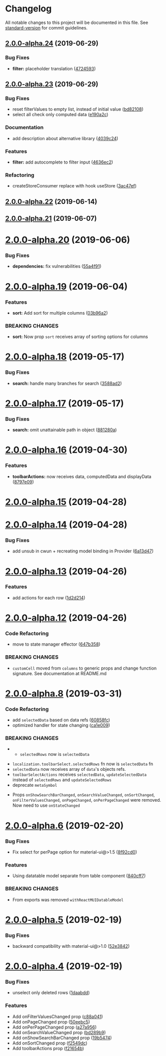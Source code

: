 # Changelog

All notable changes to this project will be documented in this file. See [standard-version](https://github.com/conventional-changelog/standard-version) for commit guidelines.

## [2.0.0-alpha.24](https://github.com/DTupalov/react-material-ui-datatable/compare/v2.0.0-alpha.23...v2.0.0-alpha.24) (2019-06-29)


### Bug Fixes

* **filter:** placeholder translation ([4724593](https://github.com/DTupalov/react-material-ui-datatable/commit/4724593))



## [2.0.0-alpha.23](https://github.com/DTupalov/react-material-ui-datatable/compare/v2.0.0-alpha.22...v2.0.0-alpha.23) (2019-06-29)


### Bug Fixes

* reset filterValues to empty list, instead of initial value ([bd82108](https://github.com/DTupalov/react-material-ui-datatable/commit/bd82108))
* select all check only computed data ([e190a2c](https://github.com/DTupalov/react-material-ui-datatable/commit/e190a2c))


### Documentation

* add description about alternative library ([4039c24](https://github.com/DTupalov/react-material-ui-datatable/commit/4039c24))


### Features

* **filter:** add autocomplete to filter input ([4636ec2](https://github.com/DTupalov/react-material-ui-datatable/commit/4636ec2))


### Refactoring

* createStoreConsumer replace with hook useStore ([3ac47ef](https://github.com/DTupalov/react-material-ui-datatable/commit/3ac47ef))



## [2.0.0-alpha.22](https://github.com/DTupalov/react-material-ui-datatable/compare/v2.0.0-alpha.21...v2.0.0-alpha.22) (2019-06-14)



## [2.0.0-alpha.21](https://github.com/DTupalov/react-material-ui-datatable/compare/v2.0.0-alpha.20...v2.0.0-alpha.21) (2019-06-07)



<a name="2.0.0-alpha.20"></a>
# [2.0.0-alpha.20](https://github.com/DTupalov/react-material-ui-datatable/compare/v2.0.0-alpha.19...v2.0.0-alpha.20) (2019-06-06)


### Bug Fixes

* **dependencies:** fix vulnerabilities ([55a4f91](https://github.com/DTupalov/react-material-ui-datatable/commit/55a4f91))



<a name="2.0.0-alpha.19"></a>
# [2.0.0-alpha.19](https://github.com/DTupalov/react-material-ui-datatable/compare/v2.0.0-alpha.18...v2.0.0-alpha.19) (2019-06-04)


### Features

* **sort:** Add sort for multiple columns ([03b96a2](https://github.com/DTupalov/react-material-ui-datatable/commit/03b96a2))


### BREAKING CHANGES

* **sort:** Now prop `sort` receives array of sorting options for columns



<a name="2.0.0-alpha.18"></a>
# [2.0.0-alpha.18](https://github.com/DTupalov/react-material-ui-datatable/compare/v2.0.0-alpha.17...v2.0.0-alpha.18) (2019-05-17)


### Bug Fixes

* **search:** handle many branches for search ([3588ad2](https://github.com/DTupalov/react-material-ui-datatable/commit/3588ad2))



<a name="2.0.0-alpha.17"></a>
# [2.0.0-alpha.17](https://github.com/DTupalov/react-material-ui-datatable/compare/v2.0.0-alpha.16...v2.0.0-alpha.17) (2019-05-17)


### Bug Fixes

* **search:** omit unattainable path in object ([881280a](https://github.com/DTupalov/react-material-ui-datatable/commit/881280a))



<a name="2.0.0-alpha.16"></a>
# [2.0.0-alpha.16](https://github.com/DTupalov/react-material-ui-datatable/compare/v2.0.0-alpha.15...v2.0.0-alpha.16) (2019-04-30)


### Features

* **toolbarActions:** now receives data, computedData and displayData ([8797e09](https://github.com/DTupalov/react-material-ui-datatable/commit/8797e09))



<a name="2.0.0-alpha.15"></a>
# [2.0.0-alpha.15](https://github.com/DTupalov/react-material-ui-datatable/compare/v2.0.0-alpha.14...v2.0.0-alpha.15) (2019-04-28)



<a name="2.0.0-alpha.14"></a>
# [2.0.0-alpha.14](https://github.com/DTupalov/react-material-ui-datatable/compare/v2.0.0-alpha.13...v2.0.0-alpha.14) (2019-04-28)


### Bug Fixes

* add unsub in cwun + recreating model binding in Provider ([6a13d47](https://github.com/DTupalov/react-material-ui-datatable/commit/6a13d47))



<a name="2.0.0-alpha.13"></a>
# [2.0.0-alpha.13](https://github.com/DTupalov/react-material-ui-datatable/compare/v2.0.0-alpha.12...v2.0.0-alpha.13) (2019-04-26)


### Features

* add actions for each row ([1d2d214](https://github.com/DTupalov/react-material-ui-datatable/commit/1d2d214))



<a name="2.0.0-alpha.12"></a>
# [2.0.0-alpha.12](https://github.com/DTupalov/react-material-ui-datatable/compare/v2.0.0-alpha.8...v2.0.0-alpha.12) (2019-04-26)


### Code Refactoring

* move to state manager effector ([647b358](https://github.com/DTupalov/react-material-ui-datatable/commit/647b358))


### BREAKING CHANGES

* `customCell` moved from `columns` to generic props and change function signature. See documentation at README.md



<a name="2.0.0-alpha.8"></a>
# [2.0.0-alpha.8](https://github.com/DTupalov/react-material-ui-datatable/compare/v2.0.0-alpha.6...v2.0.0-alpha.8) (2019-03-31)


### Code Refactoring

* add `selectedData` based on data refs ([60858fc](https://github.com/DTupalov/react-material-ui-datatable/commit/60858fc))
* optimized handler for state changing ([ca1e009](https://github.com/DTupalov/react-material-ui-datatable/commit/ca1e009))


### BREAKING CHANGES

* - `selectedRows` now is `selectedData`
- `localization.toolbarSelect.selectedRows` fn now is `selectedData` fn
- `selectedData` now receives array of `data`'s objects refs.
- `toolbarSelectActions` receives `selectedData`, `updateSelectedData`
instead of `selectedRows` and `updateSelectedRows`
- deprecate `metaSymbol`
* Props `onShowSearchBarChanged`, `onSearchValueChanged`, `onSortChanged`, `onFilterValuesChanged`, `onPageChanged`, `onPerPageChanged` were removed. Now need to use `onStateChanged`



<a name="2.0.0-alpha.6"></a>
# [2.0.0-alpha.6](https://github.com/DTupalov/react-material-ui-datatable/compare/v2.0.0-alpha.5...v2.0.0-alpha.6) (2019-02-20)


### Bug Fixes

* Fix select for perPage option for material-ui@>1.5 ([8f92cd0](https://github.com/DTupalov/react-material-ui-datatable/commit/8f92cd0))


### Features

* Using datatable model separate from table component ([840cff7](https://github.com/DTupalov/react-material-ui-datatable/commit/840cff7))


### BREAKING CHANGES

* From exports was removed `withReactMUIDatableModel`



<a name="2.0.0-alpha.5"></a>
# [2.0.0-alpha.5](https://github.com/DTupalov/react-material-ui-datatable/compare/v2.0.0-alpha.4...v2.0.0-alpha.5) (2019-02-19)


### Bug Fixes

* backward compatibility with material-ui@>1.0 ([52e3842](https://github.com/DTupalov/react-material-ui-datatable/commit/52e3842))



<a name="2.0.0-alpha.4"></a>
# [2.0.0-alpha.4](https://github.com/DTupalov/react-material-ui-datatable/compare/v2.0.0-alpha.2...v2.0.0-alpha.4) (2019-02-19)


### Bug Fixes

* unselect only deleted rows ([1daabdd](https://github.com/DTupalov/react-material-ui-datatable/commit/1daabdd))


### Features

* Add onFilterValuesChanged prop ([c88a041](https://github.com/DTupalov/react-material-ui-datatable/commit/c88a041))
* Add onPageChanged prop ([50eebc5](https://github.com/DTupalov/react-material-ui-datatable/commit/50eebc5))
* Add onPerPageChanged prop ([a27a956](https://github.com/DTupalov/react-material-ui-datatable/commit/a27a956))
* Add onSearchValueChanged prop ([bd289b9](https://github.com/DTupalov/react-material-ui-datatable/commit/bd289b9))
* Add onShowSearchBarChanged prop ([19b5474](https://github.com/DTupalov/react-material-ui-datatable/commit/19b5474))
* Add onSortChanged prop ([f2549dc](https://github.com/DTupalov/react-material-ui-datatable/commit/f2549dc))
* Add toolbarActions prop ([f21654b](https://github.com/DTupalov/react-material-ui-datatable/commit/f21654b))
